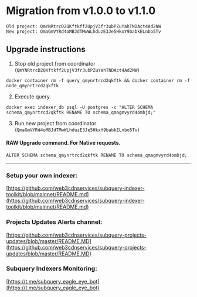 # Migration from v1.0.0 to v1.1.0
```
Old project: QmYNRtrcD2QKftkff2UpjV3fr3ubPZuYahTNDAct4Ad2NW
New project: QmaGmVYRd4oMBJdTMwWLhduzE3Je5HkxY9babkELnbo5Tv
```


## Upgrade instructions
 1) Stop old project from coordinator (`QmYNRtrcD2QKftkff2UpjV3fr3ubPZuYahTNDAct4Ad2NW`)

```
docker container rm -f query_qmynrtrcd2qkftk && docker container rm -f node_qmynrtrcd2qkftk
```

 2) Execute query.

```
docker exec indexer_db psql -U postgres -c "ALTER SCHEMA schema_qmynrtrcd2qkftk RENAME TO schema_qmagmvyrd4ombjd;"

```

 3) Run new project from coordinator (`QmaGmVYRd4oMBJdTMwWLhduzE3Je5HkxY9babkELnbo5Tv`)

#### RAW Upgrade command. For Native requests.
`ALTER SCHEMA schema_qmynrtrcd2qkftk RENAME TO schema_qmagmvyrd4ombjd;`


___
### Setup your own indexer:

[https://github.com/web3cdnservices/subquery-indexer-toolkit/blob/mainnet/README.md](https://github.com/web3cdnservices/subquery-indexer-toolkit/blob/mainnet/README.md)

### Projects Updates Alerts channel:

[https://github.com/web3cdnservices/subquery-projects-updates/blob/master/README.MD](https://github.com/web3cdnservices/subquery-projects-updates/blob/master/README.MD)

### Subquery Indexers Monitoring:

[https://t.me/subquery_eagle_eye_bot](https://t.me/subquery_eagle_eye_bot)
